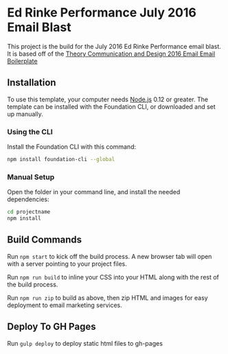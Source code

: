 # Ed Rinke Performance July 2016 Email Blast



This project is the build for the July 2016 Ed Rinke Performance email blast. It is based off of the [Theory Communication and Design 2016 Email Email Boilerplate](https://github.com/ryanjohnsonnc/email-boilerplate)

## Installation

To use this template, your computer needs [Node.js](https://nodejs.org/en/) 0.12 or greater. The template can be installed with the Foundation CLI, or downloaded and set up manually.

### Using the CLI

Install the Foundation CLI with this command:

```bash
npm install foundation-cli --global
```



### Manual Setup



Open the folder in your command line, and install the needed dependencies:

```bash
cd projectname
npm install
```

## Build Commands

Run `npm start` to kick off the build process. A new browser tab will open with a server pointing to your project files.

Run `npm run build` to inline your CSS into your HTML along with the rest of the build process.


Run `npm run zip` to build as above, then zip HTML and images for easy deployment to email marketing services.


## Deploy To GH Pages
Run `gulp deploy` to deploy static html files to gh-pages
